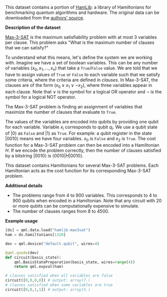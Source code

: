 This dataset contains a portion of [HamLib](https://arxiv.org/abs/2306.13126): a library of Hamiltonians for benchmarking quantum algorithms and hardware.
The original data can be downloaded from the [authors' source](https://portal.nersc.gov/cfs/m888/dcamps/hamlib/binaryoptimization/max3sat/random/).

**Description of the dataset**

[Max-3-SAT](https://en.wikipedia.org/wiki/MAX-3SAT) is the maximum satisfiability problem with at most 3 variables per clause.
This problem asks "What is the maximum number of clauses that we can satisfy?"

To understand what this means, let's define the system we are working with. Imagine we have a set of boolean variables. 
This can be any number of variables ($x_0, x_1, ..., x_n$) that take a ``True``/``False`` value.
We are told that we have to assign values of ``True`` or ``False`` to each
variable such that we satisfy some criteria, where the criteria are
defined in *clauses*. In Max-3-SAT, the clauses are of the form
$(x_0 \lor x_1 \lor \neg x_2)$, where three variables
appear in each clause. Note that $\lor$ is the symbol for a logical OR operator and
$\neg$ is the symbol for a logical NOT operator.

The Max-3-SAT problem is finding an assignment of variables
that maximize the number of clauses that evaluate to ``True``.

The values of the variables are encoded into qubits by providing one qubit for each variable.
Variable $x_i$ corresponds to qubit $q_i$. We use a qubit state of $|0\rangle$ as ``False`` and $|1\rangle$ as ``True``.
For example: a qubit register in the state $|0010\rangle$ means we have four variables. $x_0$ is ``False`` and $x_2$ is ``True``.
The cost function for a Max-3-SAT problem can then be encoded into a Hamiltonian $H$.
If we encode the problem correctly, then the number of clauses satisfied by a bitstring $|0010\rangle$ is $\langle 0010|H|0010\rangle$.

This dataset contains Hamiltonians for several Max-3-SAT problems.
Each Hamiltonian acts as the cost function for its corresponding Max-3-SAT problem.

**Additional details**

- The problems range from 4 to 900 variables.
  This corresponds to 4 to 900 qubits when encoded in a Hamiltonian.
  Note that any circuit with 20 or more qubits can be computationally expensive to simulate. 
- The number of clauses ranges from 8 to 4500.

**Example usage**

```python
[ds] = qml.data.load("hamlib-max3sat")
ham = ds.hamiltonians[1320]

dev = qml.device("default.qubit", wires=4)

@qml.qnode(dev)
def circuit(basis_state):
    qml.BasisStatePreparation(basis_state, wires=range(4))
    return qml.expval(ham)

# clauses satisfied when all variables are false
circuit([0,0,0,0]) # output: array(7.)
# clauses satisfied when some variables are true
circuit([0,0,1,1]) # output: array(5.)
```
